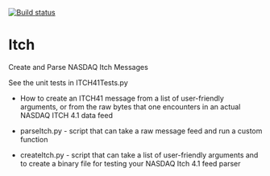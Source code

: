 [![Build status](https://travis-ci.org/fpganow/travis-lab.svg?master)](https://travis-ci.org/fpganow)

# Itch
Create and Parse NASDAQ Itch Messages

See the unit tests in ITCH41Tests.py
* How to create an ITCH41 message from a list of user-friendly arguments, or from the raw bytes that one encounters in an actual NASDAQ ITCH 4.1 data feed

* parseItch.py - script that can take a raw message feed and run a custom function
* createItch.py - script that can take a list of user-friendly arguments and to create a binary file for testing your NASDAQ Itch 4.1 feed parser
